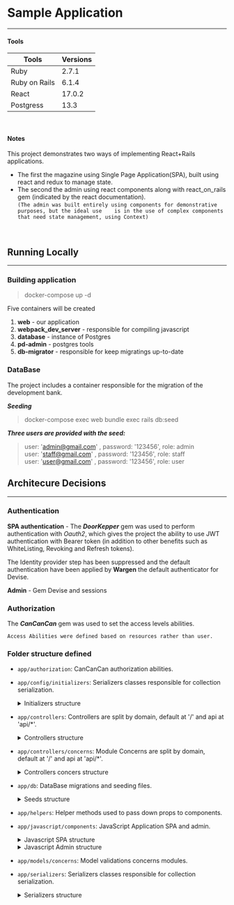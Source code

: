 # Sample Application

---

#### Tools 
Tools           | Versions
---------       | ------
Ruby            | 2.7.1
Ruby on Rails   | 6.1.4
React           | 17.0.2
Postgress       | 13.3
<br>

#### Notes
This project demonstrates two ways of implementing React+Rails applications.  
* The first the magazine using Single Page Application(SPA), built using react and redux to manage state.  
* The second the admin using react components along with react_on_rails gem (indicated by the react documentation).  
`(The admin was built entirely using components for demonstrative purposes, but the ideal use   
is in the use of complex components that need state management, using Context)`
<br>





## Running Locally

--- 


### Building application

> docker-compose up -d

Five containers will be created 
1. **web** - our application
2. **webpack_dev_server** - responsible for compiling javascript
3. **database** - instance of Postgres
4. **pd-admin** - postgres tools
5. **db-migrator** - responsible for keep migratings up-to-date

### DataBase

The project includes a container responsible for the migration of the development bank.  

_**Seeding**_

> docker-compose exec web bundle exec rails db:seed

_**Three users are provided with the seed:**_
> user: 'admin@gmail.com' , password: '123456', role: admin     
> user: 'staff@gmail.com' , password: '123456', role: staff   
> user: 'user@gmail.com' , password: '123456', role: user   



## Architecure Decisions

---

### Authentication

**SPA authentication** - The _**DoorKepper**_ gem was used to perform authentication with _Oauth2_, 
which gives the project the ability to use JWT authentication with Bearer token (in addition 
to other benefits such as WhiteListing, Revoking and Refresh tokens).  

The Identity provider step has been suppressed and the default authentication have been applied by **Wargen** 
the default authenticator for Devise.

**Admin** - Gem Devise and sessions

### Authorization
The _**CanCanCan**_ gem was used to set the access levels abilities.

`Access Abilities were defined based on resources rather than user.`

### Folder structure defined

* `app/authorization`: CanCanCan authorization abilities.


* `app/config/initializers`:  Serializers classes responsible for collection serialization.
    <details>
      <summary>Initializers structure</summary>

        ..
        ├── config
        |   ├── initializers
        |  ...  ├── doorkeeper.rb (doorkeeper configuration)
        |      ...
        ..
    </details>


* `app/controllers`: Controllers are split by domain, default at '/' and api at 'api/*'.
    <details>
  <summary>Controllers structure</summary>

      ├── app
      |  ...
      |   ├── controllers
      |   |   ├── api
      |   |   |   ├── application_controler.rb  (extends ActionController::API, sets serializer and doorkeeper auth)
      |   |   |   ├── pages_controller.rb  (used to render SPA)
      |   |   |   └── v1 (version 1 of api domain)
      |   |   |       ├── bottles_controller.rb
      |   |   |       ├── plans_controller.rb
      |   |   |       ├── units_controller.rb
      |   |   |       └── users_controller.rb 
      |   |   |
      |   |   ├── application_controler.rb (extends ActionController::Base)
      |   |   ├── bottles_controller.rb
      |   |   ├── plans_controller.rb
      |   |   ├── units_controller.rb
      |   |   ├── users
      |   |   |   └── session_controller.rb (added just to set respectfull layout)
    .. ... ...
    </details>


* `app/controllers/concerns`: Module Concerns are split by domain, default at '/' and api at 'api/*'.
    <details>
      <summary>Controllers concers structure</summary>
    
        .. ... ...
        |   ├── controllers
        |   |   ├── concerns
        |   |   |   ├── api (module concerns related to api domain)
        |   |   |   |   ├── error_handler.rb
        |   |   |   |   └── pagination.rb
        |   |   |   └── pagination.rb 
        .. ... ...
    </details>


* `app/db`:  DataBase migrations and seeding files.
    <details>
      <summary>Seeds structure</summary>

        .. 
        ├── db
        |   ├── seeds.rb 
        |   └── seeds
        |       ├── 001_doorkeeper_applications.rb
        |       ├── 002_unit.rb
        |       ├── 003_user.rb
        |       ├── 004_bottle.rb
        |       └── 005_plan.rb
        ..
    </details>


* `app/helpers`: Helper methods used to pass down props to components.


* `app/javascript/components`: JavaScript Application SPA and admin.
    <details>
      <summary>Javascript SPA structure</summary>
        .. ... ...
        ├── javascript
        |   ├── admin (Components from scope Admin server)
        |   |    
        |   ├── components (components shared across higher components(pages, layouts...))
        |   |    
        |   ├── config (principal configurations)
        |   |   ├── config.json.example (**configuration keys file example**)
        |   |   └── routes              (**file with routes configuration**) 
        |   |    
        |   ├── pages  (pages loaded by app) 
        |   |    
        |   ├── services  (auth, register and resource services) 
        |   |    
        |   ├── store  (resource stores and reducer) 
        |   |    
        |   └── utils  (auth.js, deserializer.js, history.js) 
        .. ...
    </details>
    <details>
      <summary>Javascript Admin structure</summary>
        .. ... ...
        ├── javascript
        |   ├── components 
        |   |   ├── admin (compents related to admin scope)
        |   |   |   ├── components (components shared across higher components(layout, pages, forms)
        |   |   |   |   ├── DataGrid (component used to present data and its SubComponents)
        |   |   |   |   ├── Forms (Form components loaded on show)
        |   |   |   |   ├── Layout 
        |   |   |   |   └── Pagination  (component)
        |   |   |   |   
        |   |   |   └── pages (Page Components)
        |   |   |   |   ├── index.js    (export)
        |   |   |   |   ├── Bottles     (component)
        |   |   |   |   ├── Login       (component)
        |   |   |   |   ├── Plans       (component)
        |   |   |   |   ├── Register    (component)
        |   |   |   |   └── Units       (component)
        .. ...
    </details>
* `app/models/concerns`: Model validations concerns modules.


* `app/serializers`:  Serializers classes responsible for collection serialization.
    <details>
      <summary>Serializers structure</summary>
    
        .. 
        ├── app
        |  ...
        |   ├── serializers
        |   |   ├── BottleSerializer.rb
        |   |   ├── UnitSerializer.rb
        |   |   └── PlanSerializer.rb
        ..
    </details>
